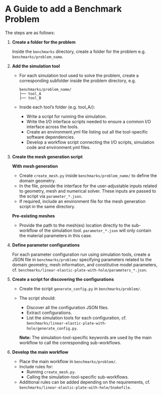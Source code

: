 # A Guide to add a Benchmark Problem

The steps are as follows:

1. **Create a folder for the problem** 
    
    Inside the `benchmarks` directory, create a folder for the problem e.g. `benchmarks/problem_name`.

2. **Add the simulation tool**
    -   For each simulation tool used to solve the problem, create a corresponding subfolder inside the problem directory, e.g.

        ```
        benchmarks/problem_name/
        ├── tool_A
        ├── tool_B
        ```

    -   Inside each tool’s folder (e.g. tool_A/):
        - Write a script for running the simulation.
        - Write the I/O interface scripts needed to ensure a common I/O interface across the tools.
        - Create an environment.yml file listing out all the tool-specific software dependencies.
        - Develop a workflow script connecting the I/O scripts, simulation code and environment.yml files.

3. **Create the mesh generation script**

    **With mesh generation**
    - Create `create_mesh.py` inside `benchmarks/problem_name/` to define the domain geometry.
    - In the file, provide the interface for the user-adjustable inputs related to geometry, mesh and numerical solver. These inputs are passed to the script via `parameter_*.json`.
    - If required, include an environment file for the mesh generation script in the same directory.

    **Pre-existing meshes**
    - Provide the path to the mesh(es) location directly to the sub-workflow of the simulation tool. `parameter_*.json` will only contain the material parameters in this case.

4. **Define parameter configurations**
    
    For each parameter configuration run using simulation tools, create a JSON file in `benchmarks/problem/` specifying parameters related to the domain geometry, mesh information, and constitutive model parameters, cf. `benchmarks/linear-elastic-plate-with-hole/parameters_*.json`.

5. **Create a script for discovering the configurations**
    - Create the script `generate_config.py` in `benchmarks/problem/`.
    - The script should:
        - Discover all the configuration JSON files.
        - Extract configurations.
        - List the simulation tools for each configuration, cf. `benchmarks/linear-elastic-plate-with-hole/generate_config.py`.
        
        **Note:** The simulation-tool-specific keywords are used by the main workflow to call the corresponding sub-workflows.

6. **Develop the main workflow**
    - Place the main workflow in `benchmarks/problem/`.
    - Include rules for:
        - Running `create_mesh.py`.
        - Calling the simulation-tool-specific sub-workflows.
    - Additional rules can be added depending on the requirements, cf. `benchmarks/linear-elastic-plate-with-hole/Snakefile`.
